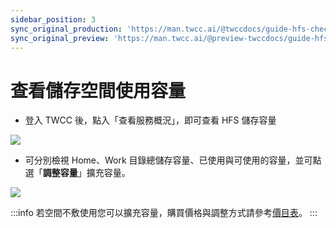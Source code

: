 ```yaml
---
sidebar_position: 3
sync_original_production: 'https://man.twcc.ai/@twccdocs/guide-hfs-check-storage-usage-zh' 
sync_original_preview: 'https://man.twcc.ai/@preview-twccdocs/guide-hfs-check-storage-usage-zh'
---
```


# 查看儲存空間使用容量

- 登入 TWCC 後，點入「查看服務概況」，即可查看 HFS 儲存容量

![](https://cos.twcc.ai/SYS-MANUAL/uploads/upload_92ad1d97057279a623ba84c54928ac41.png)


- 可分別檢視 Home、Work 目錄總儲存容量、已使用與可使用的容量，並可點選「**調整容量**」擴充容量。

![](https://cos.twcc.ai/SYS-MANUAL/uploads/upload_91746d12d0fbb0669e71f71ff9b18526.png)



:::info
若空間不敷使用您可以擴充容量，購買價格與調整方式請參考[<ins>價目表</ins>](https://www.twcc.ai/doc?page=price#%E9%AB%98%E9%80%9F%E6%AA%94%E6%A1%88%E7%B3%BB%E7%B5%B1-Hyper-File-System-HFS)。
:::
